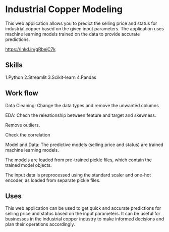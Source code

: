 # Industrial Copper Modeling

This web application allows you to predict the selling price and status for industrial copper based on the given input parameters. The application uses machine learning models trained on the data to provide accurate predictions.

https://lnkd.in/gRbejC7k


## Skills
1.Python
2.Streamlit
3.Scikit-learn
4.Pandas
## Work flow
Data Cleaning: Change the data types and remove the unwanted columns

EDA: Chech the releationship between feature and target and skewness.

Remove outliers.

Check the correlation

Model and Data: The predictive models (selling price and status) are trained machine learning models.

The models are loaded from pre-trained pickle files, which contain the trained model objects.

The input data is preprocessed using the standard scaler and one-hot encoder, as loaded from separate pickle files.

     
## Uses

This web application can be used to get quick and accurate predictions for selling price and status based on the input parameters. It can be useful for businesses in the industrial copper industry to make informed decisions and plan their operations accordingly.
